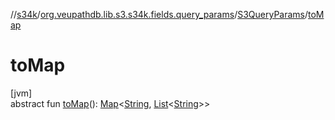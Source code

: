 //[s34k](../../../index.md)/[org.veupathdb.lib.s3.s34k.fields.query_params](../index.md)/[S3QueryParams](index.md)/[toMap](to-map.md)

# toMap

[jvm]\
abstract fun [toMap](to-map.md)(): [Map](https://kotlinlang.org/api/latest/jvm/stdlib/kotlin.collections/-map/index.html)&lt;[String](https://kotlinlang.org/api/latest/jvm/stdlib/kotlin/-string/index.html), [List](https://kotlinlang.org/api/latest/jvm/stdlib/kotlin.collections/-list/index.html)&lt;[String](https://kotlinlang.org/api/latest/jvm/stdlib/kotlin/-string/index.html)&gt;&gt;
